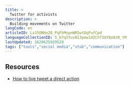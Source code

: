 ```yaml
---
title: >
  Twitter for activists
description: >
  Building movements on Twitter
langCode: en
articleID: LzJ5ONHx28_PqFhMnpnWR5wtOqFufCpd
languageCollectionID: 5_b7qIYuvN13pew1dZChT3XY8o8J0_tM
lastUpdated: 1629625929529
tags: ["tools","social media","stub","communication"]
---
```


## Resources

-   [How to live tweet a direct action](http://counteract.org.au/wp-content/uploads/2013/03/Live-tweeting-some-simple-tips-CounterAct-short-version.pdf)
